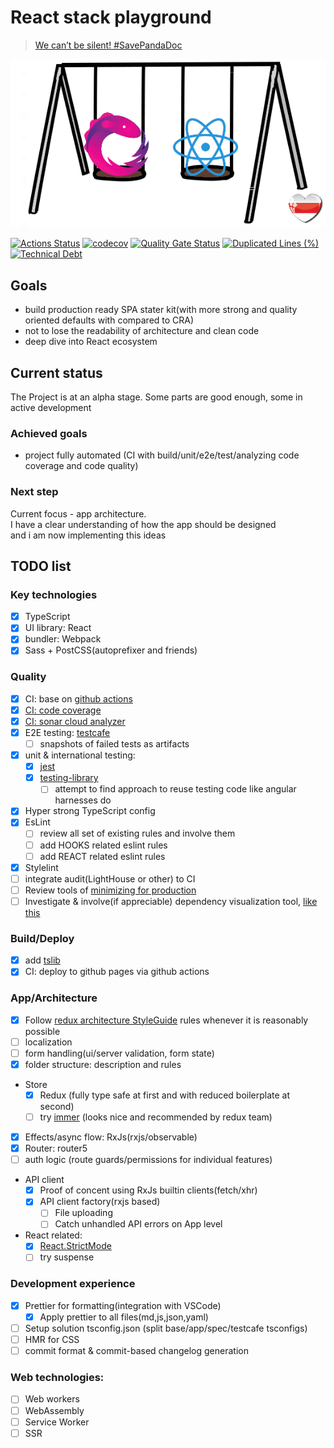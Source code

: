 # React stack playground

> [ We can’t be silent! #SavePandaDoc](https://savebelarusit.org/en/)

<img src="src/assets/playground-logo.png">

[![Actions Status](https://github.com/rodmax/react-playground/workflows/ci/badge.svg)](https://github.com/rodmax/react-playground/actions)
[![codecov](https://codecov.io/gh/rodmax/react-playground/branch/master/graph/badge.svg)](https://codecov.io/gh/rodmax/react-playground)
[![Quality Gate Status](https://sonarcloud.io/api/project_badges/measure?project=rodmax_react-playground&metric=alert_status)](https://sonarcloud.io/dashboard?id=rodmax_react-playground)
[![Duplicated Lines (%)](https://sonarcloud.io/api/project_badges/measure?project=rodmax_react-playground&metric=duplicated_lines_density)](https://sonarcloud.io/dashboard?id=rodmax_react-playground)
[![Technical Debt](https://sonarcloud.io/api/project_badges/measure?project=rodmax_react-playground&metric=sqale_index)](https://sonarcloud.io/dashboard?id=rodmax_react-playground)

## Goals

-   build production ready SPA stater kit(with more strong and quality oriented defaults with compared to CRA)
-   not to lose the readability of architecture and clean code
-   deep dive into React ecosystem

## Current status

The Project is at an alpha stage. Some parts are good enough, some in active development

### Achieved goals

-   project fully automated (CI with build/unit/e2e/test/analyzing code coverage and code quality)

### Next step

Current focus - app architecture.<br>
I have a clear understanding of how the app should be designed <br>
and i am now implementing this ideas

## TODO list

### Key technologies

-   [x] TypeScript
-   [x] UI library: React
-   [x] bundler: Webpack
-   [x] Sass + PostCSS(autoprefixer and friends)

### Quality

-   [x] CI: base on [github actions](https://github.com/rodmax/react-playground/actions)
-   [x] [CI: code coverage](https://codecov.io/gh/rodmax/react-playground)
-   [x] [CI: sonar cloud analyzer](https://sonarcloud.io/dashboard?id=rodmax_react-playground)
-   [x] E2E testing: [testcafe](https://devexpress.github.io/testcafe/)
    -   [ ] snapshots of failed tests as artifacts
-   [x] unit & international testing:
    -   [x] [jest](https://jestjs.io/)
    -   [x] [testing-library](https://testing-library.com/)
        -   [ ] attempt to find approach to reuse testing code like angular harnesses do
-   [x] Hyper strong TypeScript config
-   [x] EsLint
    -   [ ] review all set of existing rules and involve them
    -   [ ] add HOOKS related eslint rules
    -   [ ] add REACT related eslint rules
-   [x] Stylelint
-   [ ] integrate audit(LightHouse or other) to CI
-   [ ] Review tools of [minimizing for production](https://webpack.js.org/plugins/mini-css-extract-plugin/#minimizing-for-production)
-   [ ] Investigate & involve(if appreciable) dependency visualization tool, [like this](https://arkit.pro/svg/UDfDp34EW20C0C2zh-YeWrym37waaQe4sf82-dqTdI-vq3fv7r80MavQoKbGJ6s_t8In--2Vj8kYFKbFFAWq1jZuvcAL7PSL9_AS-WmGMEDtlbU28LS0)

### Build/Deploy

-   [x] add [tslib](https://www.npmjs.com/package/tslib)
-   [x] CI: deploy to github pages via github actions

### App/Architecture

-   [x] Follow [redux architecture StyleGuide](https://redux.js.org/style-guide/style-guide) rules whenever it is reasonably possible
-   [ ] localization
-   [ ] form handling(ui/server validation, form state)
-   [x] folder structure: description and rules
-   Store
    -   [x] Redux (fully type safe at first and with reduced boilerplate at second)
    -   [ ] try [immer](https://immerjs.github.io/immer/docs/introduction) (looks nice and recommended by redux team)
-   [x] Effects/async flow: RxJs(rxjs/observable)
-   [x] Router: router5
-   [ ] auth logic (route guards/permissions for individual features)
-   API client
    -   [x] Proof of concent using RxJs builtin clients(fetch/xhr)
    -   [x] API client factory(rxjs based)
        -   [ ] File uploading
        -   [ ] Catch unhandled API errors on App level
-   React related:
    -   [x] [React.StrictMode](https://reactjs.org/docs/strict-mode.html)
    -   [ ] try suspense

### Development experience

-   [x] Prettier for formatting(integration with VSCode)
    -   [x] Apply prettier to all files(md,js,json,yaml)
-   [ ] Setup solution tsconfig.json (split base/app/spec/testcafe tsconfigs)
-   [ ] HMR for CSS
-   [ ] commit format & commit-based changelog generation

### Web technologies:

-   [ ] Web workers
-   [ ] WebAssembly
-   [ ] Service Worker
-   [ ] SSR
